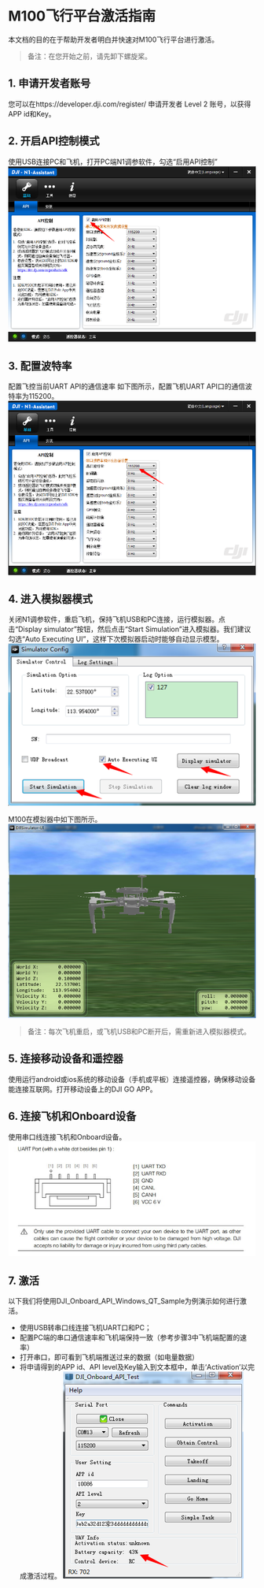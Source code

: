 # M100飞行平台激活指南
本文档的目的在于帮助开发者明白并快速对M100飞行平台进行激活。

>备注：在您开始之前，请先卸下螺旋桨。

## 1. 申请开发者账号
您可以在https://developer.dji.com/register/ 申请开发者 Level 2 账号，以获得APP id和Key。
## 2. 开启API控制模式
使用USB连接PC和飞机，打开PC端N1调参软件，勾选“启用API控制”
![Enable API Control](Images/N1UI.png)
## 3. 配置波特率
配置飞控当前UART API的通信速率
如下图所示，配置飞机UART API口的通信波特率为115200。
![Configure the Baud](Images/baudrate.png)
## 4. 进入模拟器模式
关闭N1调参软件，重启飞机，保持飞机USB和PC连接，运行模拟器。点击“Display simulator”按钮，然后点击“Start Simulation”进入模拟器。我们建议勾选“Auto Executing UI”，这样下次模拟器启动时能够自动显示模型。
![simulatorUI1](Images/simulatorUI1.png)

M100在模拟器中如下图所示。
![simulatorUI2](Images/simulatorUI2.png)

>备注：每次飞机重启，或飞机USB和PC断开后，需重新进入模拟器模式。

## 5. 连接移动设备和遥控器
使用运行android或ios系统的移动设备（手机或平板）连接遥控器，确保移动设备能连接互联网。打开移动设备上的DJI GO APP。
## 6. 连接飞机和Onboard设备
使用串口线连接飞机和Onboard设备。
![Connecter](Images/Connecter.jpg)
## 7. 激活
以下我们将使用DJI_Onboard_API_Windows_QT_Sample为例演示如何进行激活。
* 使用USB转串口线连接飞机UART口和PC；
* 配置PC端的串口通信速率和飞机端保持一致（参考步骤3中飞机端配置的速率）
* 打开串口，即可看到飞机端推送过来的数据（如电量数据）
* 将申请得到的APP id、API level及Key输入到文本框中，单击‘Activation’以完成激活过程。
![QT](Images/QtExample.png)
